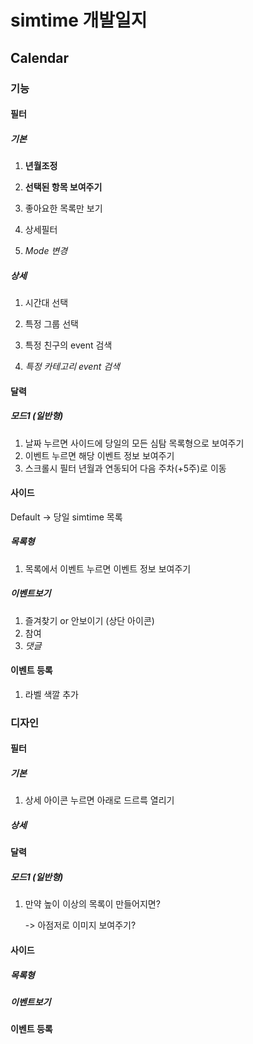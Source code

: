 # simtime 개발일지

## Calendar

### 기능

#### 필터

##### 기본

 1. **년월조정**

 2. **선택된 항목 보여주기**

 3. 좋아요한 목록만 보기

 4. 상세필터

 5. *Mode 변경* 

    

##### 상세

1. 시간대 선택

2. 특정 그룹 선택

3. 특정 친구의 event 검색

4. *특정 카테고리 event 검색*

   



#### 달력

##### 모드1 (일반형)

1. 날짜 누르면 사이드에 당일의 모든 심탐 목록형으로 보여주기
2. 이벤트 누르면 해당 이벤트 정보 보여주기
3. 스크롤시 필터 년월과 연동되어 다음 주차(+5주)로 이동



#### 사이드

Default -> 당일 simtime 목록



##### 목록형

1. 목록에서 이벤트 누르면 이벤트 정보 보여주기

   

##### 이벤트보기

1. 즐겨찾기 or 안보이기 (상단 아이콘)
2. 참여
3. *댓글*



#### 이벤트 등록

1. 라벨 색깔 추가



### 디자인

#### 필터

##### 기본

1. 상세 아이콘 누르면 아래로 드르륵 열리기

   

##### 상세



#### 달력

##### 모드1 (일반형)

1. 만약 높이 이상의 목록이 만들어지면?

   -> 아점저로 이미지 보여주기?

   

#### 사이드

##### 목록형

##### 이벤트보기



#### 이벤트 등록

